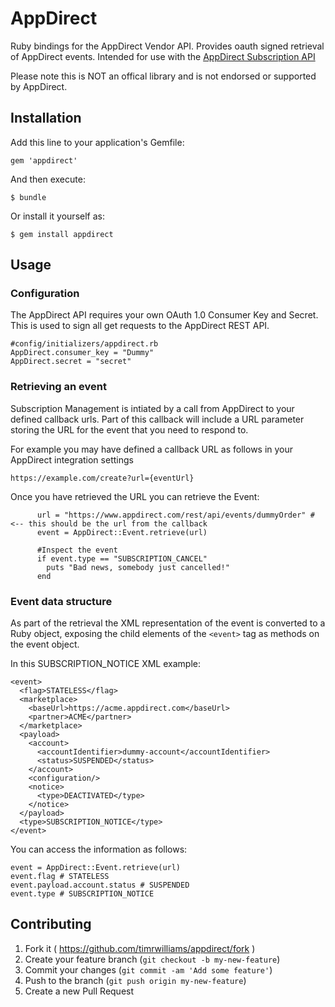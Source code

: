 # AppDirect

Ruby bindings for the AppDirect Vendor API. Provides oauth signed retrieval of AppDirect events. Intended for use with the [AppDirect Subscription API](http://info.appdirect.com/developers/docs/api_integration/subscription_management)

Please note this is NOT an offical library and is not endorsed or supported by AppDirect.

## Installation

Add this line to your application's Gemfile:

    gem 'appdirect'

And then execute:

    $ bundle

Or install it yourself as:

    $ gem install appdirect

## Usage

### Configuration
The AppDirect API requires your own OAuth 1.0 Consumer Key and Secret. This is used to sign all get requests to the AppDirect REST API.

    #config/initializers/appdirect.rb
    AppDirect.consumer_key = "Dummy"
    AppDirect.secret = "secret"

### Retrieving an event
Subscription Management is intiated by a call from AppDirect to your defined callback urls. Part of this callback will include a URL parameter storing the URL for the event that you need to respond to.

For example you may have defined a callback URL as follows in your AppDirect integration settings

``https://example.com/create?url={eventUrl}``

Once you have retrieved the URL you can retrieve the Event:

          url = "https://www.appdirect.com/rest/api/events/dummyOrder" # <-- this should be the url from the callback
          event = AppDirect::Event.retrieve(url)
          
          #Inspect the event 
          if event.type == "SUBSCRIPTION_CANCEL"
            puts "Bad news, somebody just cancelled!"
          end

### Event data structure
As part of the retrieval the XML representation of the event is converted to a Ruby object, exposing the child elements of the ``<event>`` tag as methods on the event object.

In this SUBSCRIPTION_NOTICE XML example: 

    <event>
      <flag>STATELESS</flag>
      <marketplace>
        <baseUrl>https://acme.appdirect.com</baseUrl>
        <partner>ACME</partner>
      </marketplace>
      <payload>
        <account>
          <accountIdentifier>dummy-account</accountIdentifier>
          <status>SUSPENDED</status>
        </account>
        <configuration/>
        <notice>
          <type>DEACTIVATED</type>
        </notice>
      </payload>
      <type>SUBSCRIPTION_NOTICE</type>
    </event>

You can access the information as follows:
    
    event = AppDirect::Event.retrieve(url)
    event.flag # STATELESS
    event.payload.account.status # SUSPENDED
    event.type # SUBSCRIPTION_NOTICE

## Contributing

1. Fork it ( https://github.com/timrwilliams/appdirect/fork )
2. Create your feature branch (`git checkout -b my-new-feature`)
3. Commit your changes (`git commit -am 'Add some feature'`)
4. Push to the branch (`git push origin my-new-feature`)
5. Create a new Pull Request
